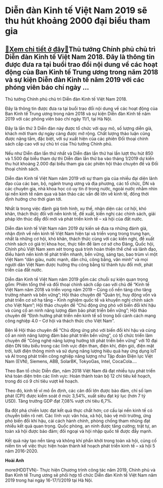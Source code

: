 Diễn đàn Kinh tế Việt Nam 2019 sẽ thu hút khoảng 2000 đại biểu tham gia
=======================================================================

[:gift:Xem chi tiết ở đây:gift:](https://hddtvn.com/dien-dan-kinh-te-viet-nam-2019-se-thu-hut-khoang-2000-dai-bieu-tham-gia/)Thủ tướng Chính phủ chủ trì Diễn đàn Kinh tế Việt Nam 2018. Đây là thông tin được đưa ra tại buổi trao đổi nội dung về các hoạt động của Ban Kinh tế Trung ương trong năm 2018 và sự kiện Diễn đàn Kinh tế năm 2019 với các phóng viên báo chí ngày …
-----------------------------------------------------------------------------------------------------------------------------------------------------------------------------------------------------------------------------------------------------







 






 Thủ tướng Chính phủ chủ trì Diễn đàn Kinh tế Việt Nam 2018. 


 


Đây là thông tin được đưa ra tại buổi trao đổi nội dung về các hoạt động của Ban Kinh tế Trung ương trong năm 2018 và sự kiện Diễn đàn Kinh tế năm 2019 với các phóng viên báo chí ngày 11/1, tại Hà Nội. 


 Đây là lần thứ 3 Diễn đàn này được tổ chức với quy mô, số lượng diễn giả, khách mời tham dự ngày càng được mở rộng. Chất lượng thảo luận cũng được nâng tầm, đặc biệt, với sự xuất hiện của các phiên Đối thoại chính sách cấp cao với sự chủ trì của Thủ tướng Chính phủ.


 Nếu như Diễn đàn lần thứ nhất và Diễn đàn lần thứ hai lần lượt thu hút 850 và 1.500 đại biểu tham dự thì Diễn đàn lần thứ ba vào tháng 1/2019 dự kiến thu hút khoảng 2.000 đại biểu tham gia các phiên hội thảo chuyên đề và Đối thoại chính sách. 


 Diễn đàn Kinh tế Việt Nam năm 2019 với sự tham gia của nhiều đại diện lãnh đạo của các ban, bộ, ngành trung ương và địa phương, các tổ chức, DN và các chuyên gia, nhà khoa học có uy tín ở trong nước, ngoài nước nhằm nhìn lại nền kinh tế năm qua và bàn thảo các vấn đề lớn về kinh tế, đồng thời định hướng cho thời gian tới.


 Nhất là trong việc đánh giá tình hình, xu thế, nhận diện các cơ hội, khó khăn, thách thức đối với nền kinh tế, đề xuất, kiến nghị các chính sách, giải pháp lớn thúc đẩy đổi mới và phát triển kinh tế – xã hội của đất nước. 


 Diễn đàn kinh tế Việt Nam năm 2019 dự kiến sẽ đưa ra những đánh giá, nhận định về nền kinh tế Việt Nam hiện tại và triển vọng trong trung hạn, nhất là những cơ hội, khó khăn, thách thức cùng với các kiến nghị, đề xuất chính sách có giá trị khoa học, thực tiễn để làm cơ sở cho Đảng, Quốc hội, Chính phủ Việt Nam xem xét trong quá trình hoàn thiện thể chế và lãnh đạo, điều hành nền kinh tế phát triển nhanh, bền vững, sáng tạo, bao trùm vì một Việt Nam “dân giàu, nước mạnh, dân chủ, công bằng, văn minh” và mọi người dân Việt Nam được hưởng thụ công bằng từ thành tựu đổi mới, phát triển của đất nước. 


 Diễn đàn Kinh tế Việt Nam năm 2019 gồm các chuỗi sự kiện quan trọng gồm: Phiên tổng thể và đối thoại chính sách cấp cao với chủ đề “Kinh tế Việt Nam năm 2018 và triển vọng năm 2019 – Củng cố nền tảng cho tăng trưởng nhanh và bền vững”; Hội thảo chuyên đề “Quản trị, huy động vốn và phát triển cơ sở hạ tầng – Kinh nghiệm quốc tế và khuyến nghị chính sách cho Việt Nam”; Hội thảo chuyên đề “Chủ động ứng phó với biến đổi khí hậu và củng cố an ninh năng lượng đảm bảo phát triển bền vững”; Hội thảo chuyên đề “Định hướng phát triển nền kinh tế số trong bối cảnh cách mạng công nghiệp 4.0 – Cơ hội và thách thức cho Việt Nam”. 


 Bên lề Hội thảo chuyên đề “Chủ động ứng phó với biến đổi khí hậu và củng cố an ninh năng lượng đảm bảo phát triển bền vững”, có tổ chức triển lãm chuyên đề “Công nghệ năng lượng hướng tới phát triển bền vững” với 10 đại diện DN tiêu biểu trong các lĩnh vực điện than, điện khí, điện gió, điện mặt trời, lưới điện thông minh và sử dụng năng lượng hiệu quả hay ứng dụng IoT và AI trong phát triển công nghiệp năng lượng như Tập đoàn Điện lực Việt Nam (EVN), Siemens, ABB, SolarBK, TokyoGas, Intel, CocaCola…. 


 Theo Ban tổ chức Diễn đàn, năm 2018 Việt Nam đã đạt nhiều tựu phát triển khá toàn diện trên các lĩnh vực: Hoàn thành toàn bộ 12 chỉ tiêu kế hoạch, trong đó có 9 chỉ tiêu vượt kế hoạch.


 Theo đó, kinh tế vĩ mô ổn định, các cân đối lớn được bảo đảm, chỉ số lạm phát (CPI) được kiểm soát ở mức 3,54%, xuất siêu đạt kỷ lục (hơn 7 tỷ USD). Tăng trưởng GDP đạt 7,08% vượt chỉ tiêu 6,7%.


 Ba đột phá chiến lược đạt kết quả thực chất hơn; cơ cấu lại nền kinh tế có chuyển biến rõ nét. Các lĩnh vực văn hóa, xã hội, bảo vệ môi trường, ứng phó biến đổi khí hậu, cải cách hành chính, phòng chống tham nhũng đạt nhiều kết quả quan trọng. Quốc phòng, an ninh được tăng cường; trật tự, an toàn xã hội được bảo đảm; đối ngoại và hội nhập quốc tế được đẩy mạnh.


 Kết quả này tạo nền tảng và không khí phấn khởi trong toàn xã hội, củng cố niềm tin về việc thực hiện hoàn thành kế hoạch phát triển kinh tế – xã hội 5 năm 2016-2020.






**Hoài Anh**



more(HDDTVN)- Thực hiện Chương trình công tác năm 2019, Chính phủ và Ban Kinh tế Trung ương sẽ phối hợp tổ chức Diễn đàn Kinh tế Việt Nam năm 2019 trong hai ngày 16-17/1/2019 tại Hà Nội.

